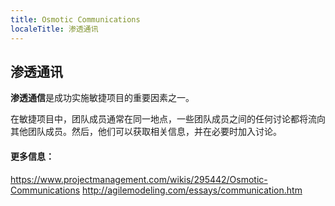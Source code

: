 ```yaml
---
title: Osmotic Communications
localeTitle: 渗透通讯
---
```

## 渗透通讯

**渗透通信**是成功实施敏捷项目的重要因素之一。

在敏捷项目中，团队成员通常在同一地点，一些团队成员之间的任何讨论都将流向其他团队成员。然后，他们可以获取相关信息，并在必要时加入讨论。

#### 更多信息：

https://www.projectmanagement.com/wikis/295442/Osmotic-Communications http://agilemodeling.com/essays/communication.htm
